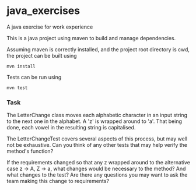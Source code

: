 # java_exercises
A java exercise for work experience

This is a java project using maven to build and manage dependencies.

Assuming maven is correctly installed, and the project root directory is cwd,
the project can be built using

    mvn install

Tests can be run using

    mvn test

### Task

The LetterChange class moves each alphabetic character in an input string to
the next one in the alphabet.  A 'z' is wrapped around to 'a'.  That being
done, each vowel in the resulting string is capitalised.

The LetterChangeTest covers several aspects of this process, but may well not
be exhaustive.  Can you think of any other tests that may help verify the
method's function?

If the requirements changed so that any z wrapped around to the alternative case
z -> A, Z -> a, what changes would be necessary to the method?  And what changes
to the test?  Are there any questions you may want to ask the team making this
change to requirements?
